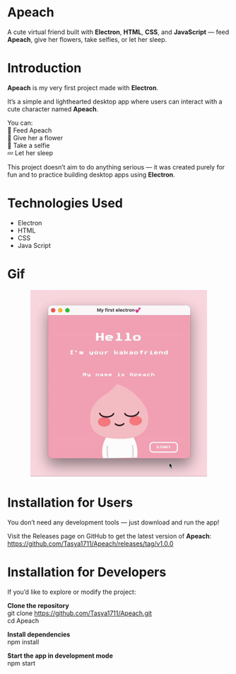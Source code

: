# Apeach
A cute virtual friend built with **Electron**, **HTML**, **CSS**, and **JavaScript** — feed **Apeach**, give her flowers, take selfies, or let her sleep.
# Introduction
**Apeach** is my very first project made with **Electron**.  

It’s a simple and lighthearted desktop app where users can interact with a cute character named **Apeach**.  

You can:  
🍣 Feed Apeach  
🌷 Give her a flower  
📸 Take a selfie  
💤 Let her sleep  

This project doesn’t aim to do anything serious — it was created purely for fun and to practice building desktop apps using **Electron**.
# Technologies Used
* Electron
* HTML
* CSS
* Java Script
# Gif
<div align="center">
  <img src="apeach.gif" width="400" alt="Apeach Demo">
</div>

# Installation for Users
You don’t need any development tools — just download and run the app!  

Visit the Releases page on GitHub to get the latest version of **Apeach**:  
https://github.com/Tasya1711/Apeach/releases/tag/v1.0.0
# Installation for Developers
If you’d like to explore or modify the project:  

**Clone the repository**  
git clone https://github.com/Tasya1711/Apeach.git  
cd Apeach  

**Install dependencies**  
npm install  

**Start the app in development mode**  
npm start
